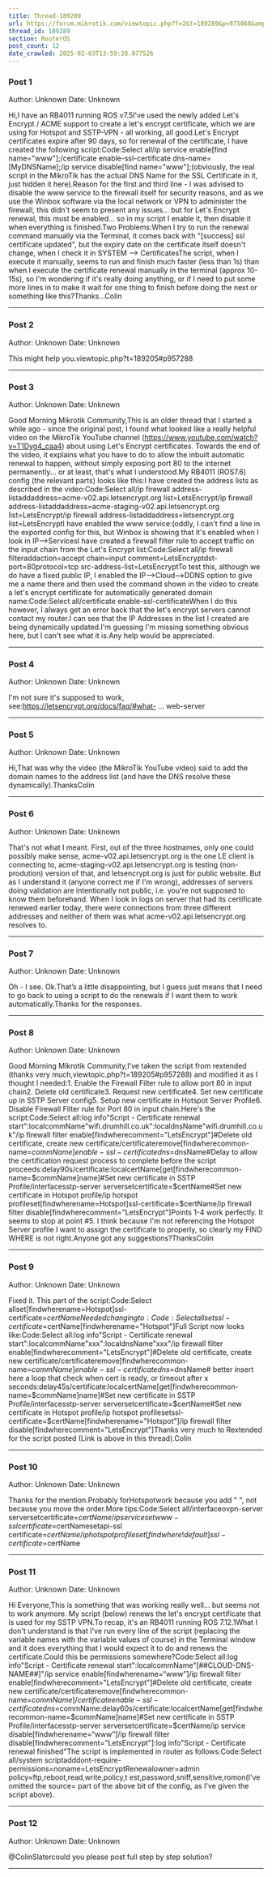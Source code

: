 ```yaml
---
title: Thread-189289
url: https://forum.mikrotik.com/viewtopic.php?f=2&t=189289&p=975068&amp;sid=49f92a630bc7970d8ca50523be880e8f#p975068
thread_id: 189289
section: RouterOS
post_count: 12
date_crawled: 2025-02-03T13:59:28.077526
---
```


### Post 1
Author: Unknown
Date: Unknown

Hi,I have an RB4011 running ROS v7.5I've used the newly added Let's Encrypt / ACME support to create a let's encrypt certificate, which we are using for Hotspot and SSTP-VPN - all working, all good.Let's Encrypt certificates expire after 90 days, so for renewal of the certificate, I have created the following script:Code:Select all/ip service enable[find name="www"];/certificate enable-ssl-certificate dns-name=[MyDNSName];/ip service disable[find name="www"];(obviously, the real script in the MikroTik has the actual DNS Name for the SSL Certificate in it, just hidden it here).Reason for the first and third line - I was advised to disable the www service to the firewall itself for security reasons, and as we use the Winbox software via the local network or VPN to administer the firewall, this didn't seem to present any issues... but for Let's Encrypt renewal, this must be enabled... so in my script I enable it, then disable it when everything is finished.Two Problems:When I try to run the renewal command manually via the Terminal, it comes back with "[success] ssl certificate updated", but the expiry date on the certificate itself doesn't change, when I check it in SYSTEM --> CertificatesThe script, when I execute it manually, seems to run and finish much faster (less than 1s) than when I execute the certificate renewal manually in the terminal (approx 10-15s), so I'm wondering if it's really doing anything, or if I need to put some more lines in to make it wait for one thing to finish before doing the next or something like this?Thanks...Colin

---
### Post 2
Author: Unknown
Date: Unknown

This might help you.viewtopic.php?t=189205#p957288

---
### Post 3
Author: Unknown
Date: Unknown

Good Morning Mikrotik Community,This is an older thread that I started a while ago - since the original post, I found what looked like a really helpful video on the MikroTik YouTube channel (https://www.youtube.com/watch?v=T1Dyg4_caa4) about using Let's Encrypt certificates. Towards the end of the video, it explains what you have to do to allow the inbuilt automatic renewal to happen, without simply exposing port 80 to the internet permanently... or at least, that's what I understood.My RB4011 (ROS7.6) config (the relevant parts) looks like this:I have created the address lists as described in the video:Code:Select all/ip firewall address-listaddaddress=acme-v02.api.letsencrypt.org list=LetsEncrypt/ip firewall address-listaddaddress=acme-staging-v02.api.letsencrypt.org list=LetsEncrypt/ip firewall address-listaddaddress=letsencrypt.org list=LetsEncryptI have enabled the www service:(oddly, I can't find a line in the exported config for this, but Winbox is showing that it's enabled when I look in IP-->ServicesI have created a firewall filter rule to accept traffic on the input chain from the Let's Encrypt list:Code:Select all/ip firewall filteraddaction=accept chain=input comment=LetsEncryptdst-port=80protocol=tcp src-address-list=LetsEncryptTo test this, although we do have a fixed public IP, I enabled the IP-->Cloud-->DDNS option to give me a name there and then used the command shown in the video to create a let's encrypt certificate for automatically generated domain name:Code:Select all/certificate enable-ssl-certificateWhen I do this however, I always get an error back that the let's encrypt servers cannot contact my router.I can see that the IP Addresses in the list I created are being dynamically updated.I'm guessing I'm missing something obvious here, but I can't see what it is.Any help would be appreciated.

---
### Post 4
Author: Unknown
Date: Unknown

I'm not sure it's supposed to work, see:https://letsencrypt.org/docs/faq/#what- ... web-server

---
### Post 5
Author: Unknown
Date: Unknown

Hi,That was why the video (the MikroTik YouTube video) said to add the domain names to the address list (and have the DNS resolve these dynamically).ThanksColin

---
### Post 6
Author: Unknown
Date: Unknown

That's not what I meant. First, out of the three hostnames, only one could possibly make sense, acme-v02.api.letsencrypt.org is the one LE client is connecting to, acme-staging-v02.api.letsencrypt.org is testing (non-prodution) version of that, and letsencrypt.org is just for public website. But as I understand it (anyone correct me if I'm wrong), addresses of servers doing validation are intentionally not public, i.e. you're not supposed to know them beforehand. When I look in logs on server that had its certificate renewed earlier today, there were connections from three different addresses and neither of them was what acme-v02.api.letsencrypt.org resolves to.

---
### Post 7
Author: Unknown
Date: Unknown

Oh - I see. Ok.That’s a little disappointing, but I guess just means that I need to go back to using a script to do the renewals if I want them to work automatically.Thanks for the responses.

---
### Post 8
Author: Unknown
Date: Unknown

Good Morning Mikrotik Community,I've taken the script from rextended (thanks very much,viewtopic.php?t=189205#p957288) and modified it as I thought I needed:1. Enable the Firewall Filter rule to allow port 80 in input chain2. Delete old certificate3. Request new certificate4. Set new certificate up in SSTP Server config5. Setup new certificate in Hotspot Server Profile6. Disable Firewall Filter rule for Port 80 in input chain.Here's the script:Code:Select all:log info"Script - Certificate renewal start":localcommName"wifi.drumhill.co.uk":localdnsName"wifi.drumhill.co.uk"/ip firewall filter
enable[findwherecomment="LetsEncrypt"]#Delete old certificate, create new certificate/certificateremove[findwherecommon-name=$commName]enable-ssl-certificate dns=$dnsName#Delay to allow the certification request process to complete before the script proceeds:delay90s/certificate:localcertName[get[findwherecommon-name=$commName]name]#Set new certificate in SSTP Profile/interfacesstp-server serversetcertificate=$certName#Set new certificate in Hotspot profile/ip hotspot profileset[findwherename=Hotspot]ssl-certificate=$certName/ip firewall filter
disable[findwherecomment="LetsEncrypt"]Points 1-4 work perfectly. It seems to stop at point #5. I think because I'm not referencing the Hotspot Server profile I want to assign the certificate to properly, so clearly my FIND WHERE is not right.Anyone got any suggestions?ThanksColin

---
### Post 9
Author: Unknown
Date: Unknown

Fixed it. This part of the script:Code:Select allset[findwherename=Hotspot]ssl-certificate=$certNameNeeded changing to:Code:Select allsetssl-certificate=$certName[findwherename="Hotspot"]Full Script now looks like:Code:Select all:log info"Script - Certificate renewal start":localcommName"xxx":localdnsName"xxx"/ip firewall filter
enable[findwherecomment="LetsEncrypt"]#Delete old certificate, create new certificate/certificateremove[findwherecommon-name=$commName]enable-ssl-certificate dns=$dnsName# better insert here a loop that check when cert is ready, or timeout after x seconds:delay45s/certificate:localcertName[get[findwherecommon-name=$commName]name]#Set new certificate in SSTP Profile/interfacesstp-server serversetcertificate=$certName#Set new certificate in Hotspot profile/ip hotspot profilesetssl-certificate=$certName[findwherename="Hotspot"]/ip firewall filter
disable[findwherecomment="LetsEncrypt"]Thanks very much to Rextended for the script posted (Link is above in this thread).Colin

---
### Post 10
Author: Unknown
Date: Unknown

Thanks for the mention.Probably forHotspotwork because you add " ", not because you move the order.More tips:Code:Select all/interfaceovpn-server serversetcertificate=$certName/ip servicesetwww-ssl certificate=$certNamesetapi-ssl certificate=$certName/ip hotspot profileset[findwhere!default]ssl-certificate=$certName

---
### Post 11
Author: Unknown
Date: Unknown

Hi Everyone,This is something that was working really well... but seems not to work anymore. My script (below) renews the let's encrypt certificate that is used for my SSTP VPN.To recap, it's an RB4011 running ROS 7.12.1What I don't understand is that I've run every line of the script (replacing the variable names with the variable values of course) in the Terminal window and it does everything that I would expect it to do and renews the certificate.Could this be permissions somewhere?Code:Select all:log info"Script - Certificate renewal start":localcommName"[##CLOUD-DNS-NAME##]"/ip service enable[findwherename=“www”]/ip firewall filter enable[findwherecomment="LetsEncrypt"]#Delete old certificate, create new certificate/certificateremove[findwherecommon-name=$commName]/certificate enable-ssl-certificate dns=$commName:delay60s/certificate:localcertName[get[findwherecommon-name=$commName]name]#Set new certificate in SSTP Profile/interfacesstp-server serversetcertificate=$certName/ip service disable[findwherename=“www”]/ip firewall filter disable[findwherecomment="LetsEncrypt"]:log info"Script - Certificate renewal finished"The script is implemented in router as follows:Code:Select all/system scriptadddont-require-permissions=noname=LetsEncryptRenewalowner=admin policy=ftp,reboot,read,write,policy,t
est,password,sniff,sensitive,romon(I've omitted the source= part of the above bit of the config, as I've given the script above).

---
### Post 12
Author: Unknown
Date: Unknown

@ColinSlatercould you please post full step by step solution?

---

